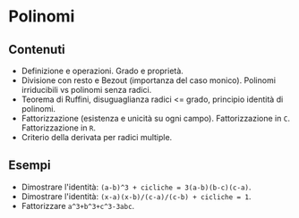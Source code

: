 # Polinomi

## Contenuti

- Definizione e operazioni. Grado e proprietà. 
- Divisione con resto e Bezout (importanza del caso monico). Polinomi irriducibili vs polinomi senza radici.
- Teorema di Ruffini, disuguaglianza radici <= grado, principio identità di polinomi.
- Fattorizzazione (esistenza e unicità su ogni campo). Fattorizzazione in `C`. Fattorizzazione in `R`.
- Criterio della derivata per radici multiple.

## Esempi

- Dimostrare l'identità: `(a-b)^3 + cicliche = 3(a-b)(b-c)(c-a)`.
- Dimostrare l'identità: `(x-a)(x-b)/(c-a)/(c-b) + cicliche = 1`.
- Fattorizzare `a^3+b^3+c^3-3abc`.

